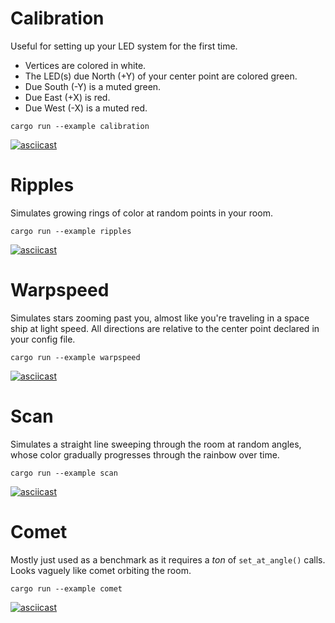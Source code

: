 # Calibration
Useful for setting up your LED system for the first time.

* Vertices are colored in white.
* The LED(s) due North (+Y) of your center point are colored green.
* Due South (-Y) is a muted green.
* Due East (+X) is red.
* Due West (-X) is a muted red.
```shell
cargo run --example calibration
```
[![asciicast](https://asciinema.org/a/683178.svg)](https://asciinema.org/a/683178)

# Ripples
Simulates growing rings of color at random points in your room.
```shell
cargo run --example ripples
```
[![asciicast](https://asciinema.org/a/683147.svg)](https://asciinema.org/a/683147)

# Warpspeed
Simulates stars zooming past you, almost like you're traveling in a space ship at light speed. All directions are relative to the center point declared in your config file.
```shell
cargo run --example warpspeed
```
[![asciicast](https://asciinema.org/a/683128.svg)](https://asciinema.org/a/683128)

# Scan
Simulates a straight line sweeping through the room at random angles, whose color gradually progresses through the rainbow over time.
```scan
cargo run --example scan
```
[![asciicast](https://asciinema.org/a/683169.svg)](https://asciinema.org/a/683169)

# Comet
Mostly just used as a benchmark as it requires a *ton* of `set_at_angle()` calls. Looks vaguely like comet orbiting the room.
```comet
cargo run --example comet
```
[![asciicast](https://asciinema.org/a/683189.svg)](https://asciinema.org/a/683189)
